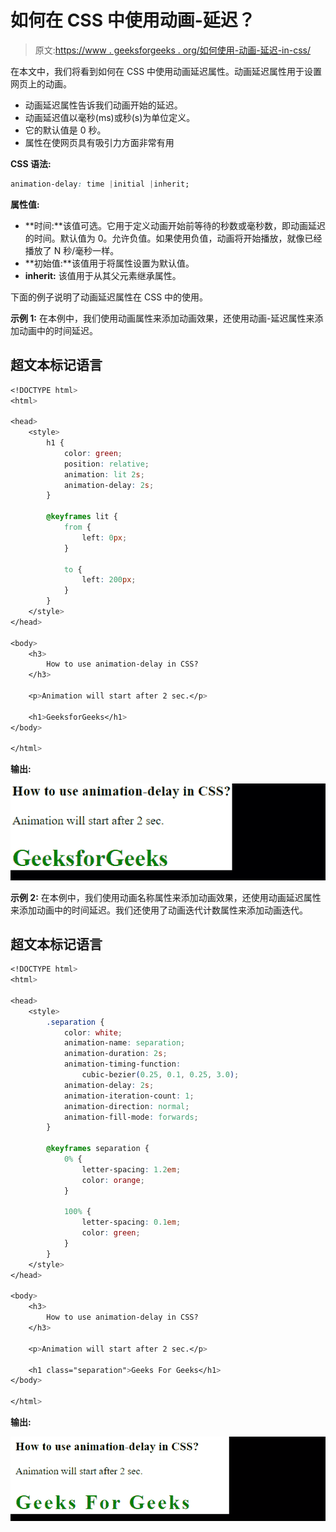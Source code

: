 # 如何在 CSS 中使用动画-延迟？

> 原文:[https://www . geeksforgeeks . org/如何使用-动画-延迟-in-css/](https://www.geeksforgeeks.org/how-to-use-animation-delay-in-css/)

在本文中，我们将看到如何在 CSS 中使用动画延迟属性。动画延迟属性用于设置网页上的动画。

*   动画延迟属性告诉我们动画开始的延迟。
*   动画延迟值以毫秒(ms)或秒(s)为单位定义。
*   它的默认值是 0 秒。
*   属性在使网页具有吸引力方面非常有用

**CSS 语法:**

```css
animation-delay: time |initial |inherit;
```

**属性值:**

*   **时间:**该值可选。它用于定义动画开始前等待的秒数或毫秒数，即动画延迟的时间。默认值为 0。允许负值。如果使用负值，动画将开始播放，就像已经播放了 N 秒/毫秒一样。
*   **初始值:**该值用于将属性设置为默认值。
*   **inherit:** 该值用于从其父元素继承属性。

下面的例子说明了动画延迟属性在 CSS 中的使用。

**示例 1:** 在本例中，我们使用动画属性来添加动画效果，还使用动画-延迟属性来添加动画中的时间延迟。

## 超文本标记语言

```css
<!DOCTYPE html>
<html>

<head>
    <style>
        h1 {
            color: green;
            position: relative;
            animation: lit 2s;
            animation-delay: 2s;
        }

        @keyframes lit {
            from {
                left: 0px;
            }

            to {
                left: 200px;
            }
        }
    </style>
</head>

<body>
    <h3>
        How to use animation-delay in CSS?
    </h3>

    <p>Animation will start after 2 sec.</p>

    <h1>GeeksforGeeks</h1>
</body>

</html>
```

**输出:**

![](img/a70023be85d972460cf58238b093d5c2.png)

**示例 2:** 在本例中，我们使用动画名称属性来添加动画效果，还使用动画延迟属性来添加动画中的时间延迟。我们还使用了动画迭代计数属性来添加动画迭代。

## 超文本标记语言

```css
<!DOCTYPE html>
<html>

<head>
    <style>
        .separation {
            color: white;
            animation-name: separation;
            animation-duration: 2s;
            animation-timing-function: 
                cubic-bezier(0.25, 0.1, 0.25, 3.0);
            animation-delay: 2s;
            animation-iteration-count: 1;
            animation-direction: normal;
            animation-fill-mode: forwards;
        }

        @keyframes separation {
            0% {
                letter-spacing: 1.2em;
                color: orange;
            }

            100% {
                letter-spacing: 0.1em;
                color: green;
            }
        }
    </style>
</head>

<body>
    <h3>
        How to use animation-delay in CSS?
    </h3>

    <p>Animation will start after 2 sec.</p>

    <h1 class="separation">Geeks For Geeks</h1>
</body>

</html>
```

**输出:**

![](img/3db14f0672040da820b3e74d658dbb71.png)